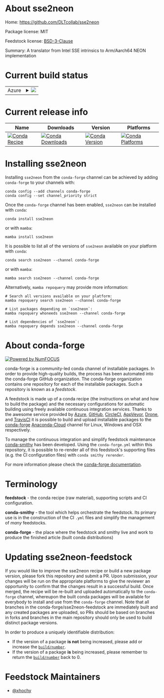 About sse2neon
==============

Home: https://github.com/DLTcollab/sse2neon

Package license: MIT

Feedstock license: [BSD-3-Clause](https://github.com/conda-forge/sse2neon-feedstock/blob/main/LICENSE.txt)

Summary: A translator from Intel SSE intrinsics to Arm/Aarch64 NEON implementation

Current build status
====================


<table>
    
  <tr>
    <td>Azure</td>
    <td>
      <details>
        <summary>
          <a href="https://dev.azure.com/conda-forge/feedstock-builds/_build/latest?definitionId=18744&branchName=main">
            <img src="https://dev.azure.com/conda-forge/feedstock-builds/_apis/build/status/sse2neon-feedstock?branchName=main">
          </a>
        </summary>
        <table>
          <thead><tr><th>Variant</th><th>Status</th></tr></thead>
          <tbody><tr>
              <td>linux_64</td>
              <td>
                <a href="https://dev.azure.com/conda-forge/feedstock-builds/_build/latest?definitionId=18744&branchName=main">
                  <img src="https://dev.azure.com/conda-forge/feedstock-builds/_apis/build/status/sse2neon-feedstock?branchName=main&jobName=linux&configuration=linux%20linux_64_" alt="variant">
                </a>
              </td>
            </tr><tr>
              <td>osx_64</td>
              <td>
                <a href="https://dev.azure.com/conda-forge/feedstock-builds/_build/latest?definitionId=18744&branchName=main">
                  <img src="https://dev.azure.com/conda-forge/feedstock-builds/_apis/build/status/sse2neon-feedstock?branchName=main&jobName=osx&configuration=osx%20osx_64_" alt="variant">
                </a>
              </td>
            </tr><tr>
              <td>win_64</td>
              <td>
                <a href="https://dev.azure.com/conda-forge/feedstock-builds/_build/latest?definitionId=18744&branchName=main">
                  <img src="https://dev.azure.com/conda-forge/feedstock-builds/_apis/build/status/sse2neon-feedstock?branchName=main&jobName=win&configuration=win%20win_64_" alt="variant">
                </a>
              </td>
            </tr>
          </tbody>
        </table>
      </details>
    </td>
  </tr>
</table>

Current release info
====================

| Name | Downloads | Version | Platforms |
| --- | --- | --- | --- |
| [![Conda Recipe](https://img.shields.io/badge/recipe-sse2neon-green.svg)](https://anaconda.org/conda-forge/sse2neon) | [![Conda Downloads](https://img.shields.io/conda/dn/conda-forge/sse2neon.svg)](https://anaconda.org/conda-forge/sse2neon) | [![Conda Version](https://img.shields.io/conda/vn/conda-forge/sse2neon.svg)](https://anaconda.org/conda-forge/sse2neon) | [![Conda Platforms](https://img.shields.io/conda/pn/conda-forge/sse2neon.svg)](https://anaconda.org/conda-forge/sse2neon) |

Installing sse2neon
===================

Installing `sse2neon` from the `conda-forge` channel can be achieved by adding `conda-forge` to your channels with:

```
conda config --add channels conda-forge
conda config --set channel_priority strict
```

Once the `conda-forge` channel has been enabled, `sse2neon` can be installed with `conda`:

```
conda install sse2neon
```

or with `mamba`:

```
mamba install sse2neon
```

It is possible to list all of the versions of `sse2neon` available on your platform with `conda`:

```
conda search sse2neon --channel conda-forge
```

or with `mamba`:

```
mamba search sse2neon --channel conda-forge
```

Alternatively, `mamba repoquery` may provide more information:

```
# Search all versions available on your platform:
mamba repoquery search sse2neon --channel conda-forge

# List packages depending on `sse2neon`:
mamba repoquery whoneeds sse2neon --channel conda-forge

# List dependencies of `sse2neon`:
mamba repoquery depends sse2neon --channel conda-forge
```


About conda-forge
=================

[![Powered by
NumFOCUS](https://img.shields.io/badge/powered%20by-NumFOCUS-orange.svg?style=flat&colorA=E1523D&colorB=007D8A)](https://numfocus.org)

conda-forge is a community-led conda channel of installable packages.
In order to provide high-quality builds, the process has been automated into the
conda-forge GitHub organization. The conda-forge organization contains one repository
for each of the installable packages. Such a repository is known as a *feedstock*.

A feedstock is made up of a conda recipe (the instructions on what and how to build
the package) and the necessary configurations for automatic building using freely
available continuous integration services. Thanks to the awesome service provided by
[Azure](https://azure.microsoft.com/en-us/services/devops/), [GitHub](https://github.com/),
[CircleCI](https://circleci.com/), [AppVeyor](https://www.appveyor.com/),
[Drone](https://cloud.drone.io/welcome), and [TravisCI](https://travis-ci.com/)
it is possible to build and upload installable packages to the
[conda-forge](https://anaconda.org/conda-forge) [Anaconda-Cloud](https://anaconda.org/)
channel for Linux, Windows and OSX respectively.

To manage the continuous integration and simplify feedstock maintenance
[conda-smithy](https://github.com/conda-forge/conda-smithy) has been developed.
Using the ``conda-forge.yml`` within this repository, it is possible to re-render all of
this feedstock's supporting files (e.g. the CI configuration files) with ``conda smithy rerender``.

For more information please check the [conda-forge documentation](https://conda-forge.org/docs/).

Terminology
===========

**feedstock** - the conda recipe (raw material), supporting scripts and CI configuration.

**conda-smithy** - the tool which helps orchestrate the feedstock.
                   Its primary use is in the construction of the CI ``.yml`` files
                   and simplify the management of *many* feedstocks.

**conda-forge** - the place where the feedstock and smithy live and work to
                  produce the finished article (built conda distributions)


Updating sse2neon-feedstock
===========================

If you would like to improve the sse2neon recipe or build a new
package version, please fork this repository and submit a PR. Upon submission,
your changes will be run on the appropriate platforms to give the reviewer an
opportunity to confirm that the changes result in a successful build. Once
merged, the recipe will be re-built and uploaded automatically to the
`conda-forge` channel, whereupon the built conda packages will be available for
everybody to install and use from the `conda-forge` channel.
Note that all branches in the conda-forge/sse2neon-feedstock are
immediately built and any created packages are uploaded, so PRs should be based
on branches in forks and branches in the main repository should only be used to
build distinct package versions.

In order to produce a uniquely identifiable distribution:
 * If the version of a package **is not** being increased, please add or increase
   the [``build/number``](https://docs.conda.io/projects/conda-build/en/latest/resources/define-metadata.html#build-number-and-string).
 * If the version of a package **is** being increased, please remember to return
   the [``build/number``](https://docs.conda.io/projects/conda-build/en/latest/resources/define-metadata.html#build-number-and-string)
   back to 0.

Feedstock Maintainers
=====================

* [@xhochy](https://github.com/xhochy/)

